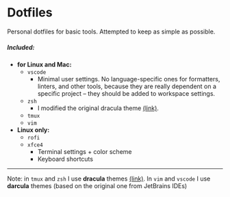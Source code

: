 # Dotfiles

Personal dotfiles for basic tools. Attempted to keep as simple as possible.

##### Included:

- **for Linux and Mac:**
  - `vscode`
    - Minimal user settings. No language-specific ones for formatters, linters, and other tools, because they are really dependent on a specific project – they should be added to workspace settings.
  - `zsh`
    - I modified the original dracula theme [(link)](https://github.com/dracula/zsh).
  - `tmux`
  - `vim`
- **Linux only:**
  - `rofi`
  - `xfce4`
    - Terminal settings + color scheme
    - Keyboard shortcuts

---

Note: in `tmux` and `zsh` I use **dracula** themes [(link)](https://draculatheme.com/).
In `vim` and `vscode` I use **darcula** themes (based on the original one from JetBrains IDEs)
